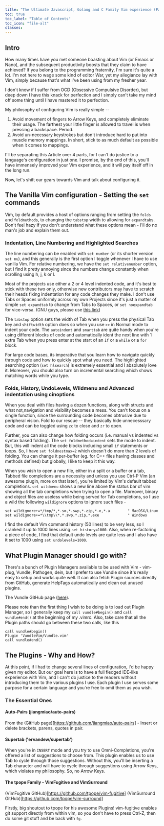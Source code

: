 ```yaml
---
title: "The Ultimate Javascript, Golang and C Family Vim experience (Part 1)"
toc: true
toc_label: "Table of Contents"
toc_icon: "file-alt"
classes: 
---
```



## Intro

How many times have you met someone boasting about Vim (or Emacs or Nano), and the subsequent productivity boosts that they claim to have achieved? If you belong to the programming fraternity, I'm sure it's quite a lot. I'm not here to wage some kind of editor War, yet my allegiance lay with Vim, simply because that's what I've been using from my fresher year.

I don't know if I suffer from OCD (Obsessive Compulsive Disorder), but deep down I have this knack for perfection and I simply can't take my mind off some thing until I have mastered it to perfection. 

My philosophy of configuring Vim is really simple --

1. Avoid movement of fingers to Arrow Keys, and completely eliminate their usage. The farthest your little finger is allowed to travel is when pressing a backspace. Period.
2. Avoid un-necessary keystrokes but don't introduce hard to put into muscle memory mappings. In short, stick to as much default as possible when it comes to mappings.

I'll be separating this Article over 4 parts, for I can't do justice to a language's configuration in just one. I promise, by the end of this, you'll have immensely improved your Vim experience, and it will pay itself off in the long run.

Now, let's shift our gears towards Vim and talk about configuring it. 


## The Vanilla Vim configuration - Setting the `set` commands

Vim, by default provides a host of options ranging from setting the `folds` and `foldmethods`, to changing the `tabstop` width to allowing for `expandtab`s. Don't feel hazy if you don't understand what these options mean - I'll do no man's job and explain them out.

### Indentation, Line Numbering and Highlighted Searches

The line numbering can be enabled with `set number` (or its shorter version `set nu`), and this generally is the first option I toggle whenever I have to use vanilla Vim. For relative numbering, we have the `set relativenumber` option, but I find it pretty annoying since the numbers change constantly when scrolling using h, j, k or l. 

Most of the projects use either a 2 or 4 level indented code, and it's best to stick with these two only, otherwise new contributors may have to scratch their heads fixing indentation for any code changes they make. I don't use Tabs or Spaces uniformly across my own Projects since it's just a matter of simple `set expandtab` to change from Tabs to Spaces, or `set noexpandtab` for vice-versa. (GNU guys, please use [this link](https://gcc.gnu.org/wiki/FormattingCodeForGCC))

The `tabstop` option sets the width of Tab when you press the physical Tab key and `shiftwidth` option does so when you use `>>` in Normal mode to indent your code. The `autoindent` and `smarttab` are quite handy when you're using different blocks of code and automatically ident the next line with 1 extra Tab when you press enter at the start of an `if` or a `while` or a `for` block. 

For large code bases, its imperative that you learn how to navigate quickly through code and how to quickly spot what you need. The highlighted searching option (`set hlsearch`) is extremely essential and I absolutely love it. Moreover, you should also turn on incremental searching which shows matching words while you type. 

### Folds, History, UndoLevels, Wildmenu and Advanced indentation using cinoptions

When you deal with files having a dozen functions, along with structs and what not,navigation and visibility becomes a mess. You can't focus on a single function, since the surrounding code becomes obtrusive due to peripheral vision. Fold to our rescue -- they basically hide unnecesssary code and can be toggled using `zc` to close and `zr` to open. 

Further, you can also change how folding occurs (i.e. manual vs indented vs syntax based folding). The `set foldmethod=indent` sets the mode to indent. But, this will indent all the code blocks including small `if` statements or loops. So, I have `set foldnestmax=2` which doesn't do more than 2 levels of folding. You can change it per-buffer (eg. for C++ files having classes and methods defined) but globally, I like to keep it this way. 

When you wish to open a new file, either in a split or a buffer or a tab, Tabbed file completions are a necessity and unless you use Ctrl-P Vim (an awesome plugin, more on that later), you're limited by Vim's default tabbed completions. `set wildmenu` shows a new line above the status bar of vim showing all the tab completions when trying to open a file. Moreover, binary and object files are useless while being served for Tab completions, so I use a wild the following `wildignore` options to ignore such files - 


    set wildignore+=*/tmp/*,*.so,*.swp,*.zip,*.o,*.a        " MacOSX/Linux
    set wildignore+=*\\tmp\\*,*.swp,*.zip,*.exe             " Windows

I find the default Vim command history (50 lines) to be very less, so I cranked it up to 1000 lines using `set history=1000`. Also, when re-factoring a piece of code, I find that default undo levels are quite less and I also have it set to 1000 using `set undolevels=1000`.

## What Plugin Manager should I go with?

There's a bunch of Plugin Managers available to be used with Vim - vim-plug, Vundle, Pathogen, dein, but I prefer to use Vundle since it's really easy to setup and works quite well. It can also fetch Plugin sources directly from GitHub, generate HelpTags automatically and clean out unused plugins. 

The Vundle GitHub page ([here](https://github.com/VundleVim/Vundle.vim)).

Please note than the first thing I wish to be doing is to load out Plugin Manager, so I generally keep my `call vundle#begin()` and `call vundle#end()` at the beginning of my .vimrc. Also, take care that all the Plugin paths should go between these two calls, like this 

	call vundle#begin()
	Plugin 'VundleVim/Vundle.vim'
    call vundle#end()

## The Plugins - Why and How?

At this point, if I had to change several lines of configuration, I'd be happy given my editor. But our goal here is to have a full fledged IDE-like experience with Vim, and I can't do justice to the readers without introducing them to the various plugins I use. Each plugin I use serves some purpose for a certain language and you're free to omit them as you wish. 

### The Essential Ones

#### Auto-Pairs (jiangmiao/auto-pairs)

From the (GitHub page)[https://github.com/jiangmiao/auto-pairs] - Insert or delete brackets, parens, quotes in pair. 

#### Supertab ('ervandew/supertab')

When you're in `INSERT` mode and you try to use Omni-Completions, you're offered a list of suggestions to choose from. This plugin enables us to use Tab to cycle through those suggestions. Without this, you'll be inserting a Tab character and will have to cycle through suggestions using Arrow Keys, which violates my philosophy. So, no Arrow Keys. 

#### The tpope Family - VimFugitive and VimSurround

(VimFugitive GitHub)[https://github.com/tpope/vim-fugitive]
(VimSurround GitHub)[https://github.com/tpope/vim-surround]

Firstly, big shoutout to tpope for his awesome Plugins! vim-fugitive enables git support directly from within vim, so you don't have to press Ctrl-Z, then do some git stuff and be back with `fg`. 



